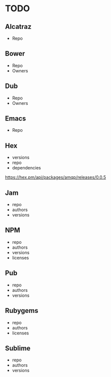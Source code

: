 # TODO

## Alcatraz

- Repo

## Bower

- Repo
- Owners

## Dub

- Repo
- Owners

## Emacs

- Repo

## Hex

- versions
- repo
- dependencies

https://hex.pm/api/packages/amqp/releases/0.0.5

## Jam

- repo
- authors
- versions

## NPM

- repo
- authors
- versions
- licenses

## Pub

- repo
- authors
- versions

## Rubygems

- repo
- authors
- licenses

## Sublime

- repo
- authors
- versions
